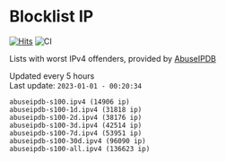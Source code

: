 # Blocklist IP

[![Hits](https://hits.seeyoufarm.com/api/count/incr/badge.svg?url=https%3A%2F%2Fgithub.com%2Fborestad%2Fblocklist-ip%2F&count_bg=%2379C83D&title_bg=%23555555&icon=&icon_color=%23E7E7E7&title=hits&edge_flat=false)](https://hits.seeyoufarm.com)  ![CI](https://img.shields.io/github/workflow/status/borestad/blocklist-ip/CI?style=flat-square)

Lists with worst IPv4 offenders, provided by [AbuseIPDB](https://www.abuseipdb.com/)

<!-- FOOTER-PLACEHOLDER -->
Updated every 5 hours<br>
Last update: `2023-01-01 - 00:20:34`
```
abuseipdb-s100.ipv4 (14906 ip)
abuseipdb-s100-1d.ipv4 (31818 ip)
abuseipdb-s100-2d.ipv4 (38176 ip)
abuseipdb-s100-3d.ipv4 (42514 ip)
abuseipdb-s100-7d.ipv4 (53951 ip)
abuseipdb-s100-30d.ipv4 (96090 ip)
abuseipdb-s100-all.ipv4 (136623 ip)
```
